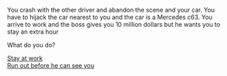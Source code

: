 You crash with the other driver and abandon the scene and your car. You have to hijack the car nearest to you and the car is a Mercedes c63. You arrive to work and the boss gives you 10 million dollars but he wants you to stay an extra hour

What do you do? 

[Stay at work](stay-at-work.md)  
[Run out before he can see you](run-away.md)
